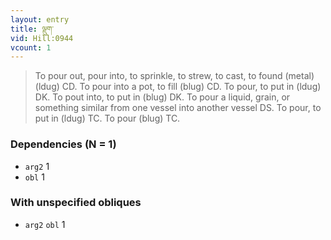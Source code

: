 ```yaml
---
layout: entry
title: ལྡུག་
vid: Hill:0944
vcount: 1
---
```

> To pour out, pour into, to sprinkle, to strew, to cast, to found (metal) (ldug) CD\. To pour into a pot, to fill (blug) CD\. To pour, to put in (ldug) DK\. To pout into, to put in (blug) DK\. To pour a liquid, grain, or something similar from one vessel into another vessel DS\. To pour, to put in (ldug) TC\. To pour (blug) TC\.


### Dependencies (N = 1)
* `arg2` 1
* `obl` 1


### With unspecified obliques
* `arg2` `obl` 1
